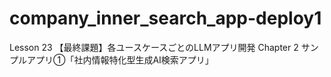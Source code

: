 # company_inner_search_app-deploy1
Lesson 23 【最終課題】各ユースケースごとのLLMアプリ開発  Chapter 2 サンプルアプリ①「社内情報特化型生成AI検索アプリ」
